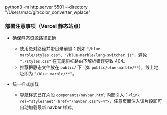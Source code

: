 python3 -m http.server 5501 --directory "/Users/mac/git/color_converter_wplace"

### 部署注意事项（Vercel 静态站点）

- 确保静态资源路径正确

  - 使用绝对路径并带目录前缀：例如 `"/blue-marble/styles.css"`、`"/blue-marble/lang-switcher.js"`，避免 `"./styles.css"` 在无尾斜杠路由下解析错误导致 404。
  - 推荐把静态文件放在 `public/` 下（如 `public/blue-marble/**`），线上地址即为 `"/blue-marble/**"`。

- 统一样式加载

  - 导航样式已在片段 `components/navbar.html` 内部引入：`<link rel="stylesheet" href="/navbar.css?v=4">`，任意页面注入该片段即可自动加载最新 navbar 样式。
